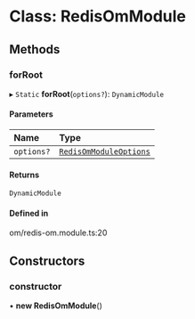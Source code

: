 # Class: RedisOmModule

## Methods

### forRoot

▸ `Static` **forRoot**(`options?`): `DynamicModule`

#### Parameters

| Name       | Type                                                            |
| :--------- | :-------------------------------------------------------------- |
| `options?` | [`RedisOmModuleOptions`](../interfaces/RedisOmModuleOptions.md) |

#### Returns

`DynamicModule`

#### Defined in

om/redis-om.module.ts:20

## Constructors

### constructor

• **new RedisOmModule**()
